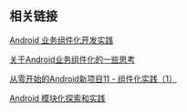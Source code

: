 
## 相关链接
[Android 业务组件化开发实践](https://juejin.im/entry/5806aa325bbb50005b8b0532)

[关于Android业务组件化的一些思考](http://zjutkz.net/2016/10/07/%E5%85%B3%E4%BA%8EAndroid%E4%B8%9A%E5%8A%A1%E7%BB%84%E4%BB%B6%E5%8C%96%E7%9A%84%E4%B8%80%E4%BA%9B%E6%80%9D%E8%80%83/)

[从零开始的Android新项目11 - 组件化实践（1）](http://blog.zhaiyifan.cn/2016/10/20/android-new-project-from-0-p11/)  


[Android 模块化探索和实践](http://www.jianshu.com/p/a2382dfb76ed)